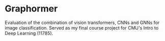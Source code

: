 # Graphormer
Evaluation of the combination of vision transformers, CNNs and GNNs for image classification. Served as my final course project for CMU's Intro to Deep Learning (11785). 
